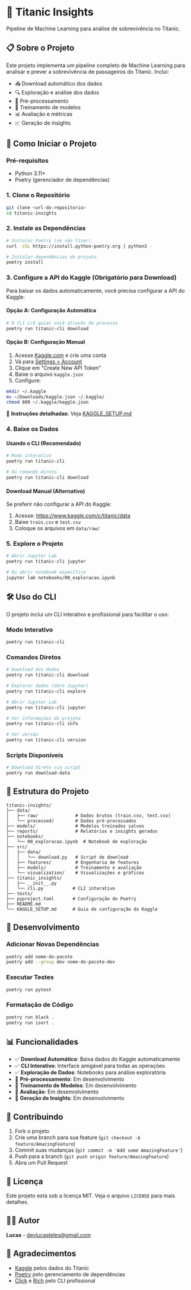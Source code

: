 # 🚢 Titanic Insights

Pipeline de Machine Learning para análise de sobrevivência no Titanic.

## 📋 Sobre o Projeto

Este projeto implementa um pipeline completo de Machine Learning para analisar e prever a sobrevivência de passageiros do Titanic. Inclui:

- 📥 Download automático dos dados
- 🔍 Exploração e análise dos dados
- 🧹 Pré-processamento
- 🤖 Treinamento de modelos
- 📊 Avaliação e métricas
- 📈 Geração de insights

## 🚀 Como Iniciar o Projeto

### Pré-requisitos

- Python 3.11+
- Poetry (gerenciador de dependências)

### 1. Clone o Repositório

```bash
git clone <url-do-repositorio>
cd titanic-insights
```

### 2. Instale as Dependências

```bash
# Instalar Poetry (se não tiver)
curl -sSL https://install.python-poetry.org | python3 -

# Instalar dependências do projeto
poetry install
```

### 3. Configure a API do Kaggle (Obrigatório para Download)

Para baixar os dados automaticamente, você precisa configurar a API do Kaggle:

#### Opção A: Configuração Automática
```bash
# O CLI irá guiar você através do processo
poetry run titanic-cli download
```

#### Opção B: Configuração Manual
1. Acesse [Kaggle.com](https://www.kaggle.com) e crie uma conta
2. Vá para [Settings > Account](https://www.kaggle.com/settings/account)
3. Clique em "Create New API Token"
4. Baixe o arquivo `kaggle.json`
5. Configure:
```bash
mkdir ~/.kaggle
mv ~/Downloads/kaggle.json ~/.kaggle/
chmod 600 ~/.kaggle/kaggle.json
```

📖 **Instruções detalhadas**: Veja [KAGGLE_SETUP.md](KAGGLE_SETUP.md)

### 4. Baixe os Dados

#### Usando o CLI (Recomendado)
```bash
# Modo interativo
poetry run titanic-cli

# Ou comando direto
poetry run titanic-cli download
```

#### Download Manual (Alternativo)
Se preferir não configurar a API do Kaggle:
1. Acesse: https://www.kaggle.com/c/titanic/data
2. Baixe `train.csv` e `test.csv`
3. Coloque os arquivos em `data/raw/`

### 5. Explore o Projeto

```bash
# Abrir Jupyter Lab
poetry run titanic-cli jupyter

# Ou abrir notebook específico
jupyter lab notebooks/00_exploracao.ipynb
```

## 🛠️ Uso do CLI

O projeto inclui um CLI interativo e profissional para facilitar o uso:

### Modo Interativo
```bash
poetry run titanic-cli
```

### Comandos Diretos
```bash
# Download dos dados
poetry run titanic-cli download

# Explorar dados (abre Jupyter)
poetry run titanic-cli explore

# Abrir Jupyter Lab
poetry run titanic-cli jupyter

# Ver informações do projeto
poetry run titanic-cli info

# Ver versão
poetry run titanic-cli version
```

### Scripts Disponíveis
```bash
# Download direto via script
poetry run download-data
```

## 📁 Estrutura do Projeto

```
titanic-insights/
├── data/
│   ├── raw/              # Dados brutos (train.csv, test.csv)
│   └── processed/        # Dados pré-processados
├── models/               # Modelos treinados salvos
├── reports/              # Relatórios e insights gerados
├── notebooks/
│   └── 00_exploracao.ipynb  # Notebook de exploração
├── src/
│   ├── data/
│   │   └── download.py   # Script de download
│   ├── features/         # Engenharia de features
│   ├── models/           # Treinamento e avaliação
│   └── visualization/    # Visualizações e gráficos
├── titanic_insights/
│   ├── __init__.py
│   └── cli.py           # CLI interativo
├── tests/
├── pyproject.toml       # Configuração do Poetry
├── README.md
└── KAGGLE_SETUP.md      # Guia de configuração do Kaggle
```

## 🔧 Desenvolvimento

### Adicionar Novas Dependências
```bash
poetry add nome-do-pacote
poetry add --group dev nome-do-pacote-dev
```

### Executar Testes
```bash
poetry run pytest
```

### Formatação de Código
```bash
poetry run black .
poetry run isort .
```

## 📊 Funcionalidades

- ✅ **Download Automático**: Baixa dados do Kaggle automaticamente
- ✅ **CLI Interativo**: Interface amigável para todas as operações
- ✅ **Exploração de Dados**: Notebooks para análise exploratória
- 🔄 **Pré-processamento**: Em desenvolvimento
- 🔄 **Treinamento de Modelos**: Em desenvolvimento
- 🔄 **Avaliação**: Em desenvolvimento
- 🔄 **Geração de Insights**: Em desenvolvimento

## 🤝 Contribuindo

1. Fork o projeto
2. Crie uma branch para sua feature (`git checkout -b feature/AmazingFeature`)
3. Commit suas mudanças (`git commit -m 'Add some AmazingFeature'`)
4. Push para a branch (`git push origin feature/AmazingFeature`)
5. Abra um Pull Request

## 📝 Licença

Este projeto está sob a licença MIT. Veja o arquivo `LICENSE` para mais detalhes.

## 👨‍💻 Autor

**Lucas** - [devlucasteles@gmail.com](mailto:devlucasteles@gmail.com)

## 🙏 Agradecimentos

- [Kaggle](https://www.kaggle.com) pelos dados do Titanic
- [Poetry](https://python-poetry.org/) pelo gerenciamento de dependências
- [Click](https://click.palletsprojects.com/) e [Rich](https://rich.readthedocs.io/) pelo CLI profissional
